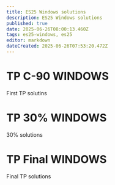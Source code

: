 ```yaml
---
title: ES25 Windows solutions
description: ES25 Windows solutions
published: true
date: 2025-06-26T08:00:13.460Z
tags: es25-windows, es25
editor: markdown
dateCreated: 2025-06-26T07:53:20.472Z
---
```


# TP C-90 WINDOWS
First TP solutins

# TP 30% WINDOWS
30% solutions

# TP Final WINDOWS
Final TP solutions
